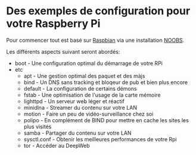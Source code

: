 Des exemples de configuration pour votre Raspberry Pi
=======================================

Pour commencer tout est basé sur [Raspbian](http://www.raspbian.org/) via une installation [NOOBS](http://www.raspberrypi.org/help/noobs-setup/).

Les différents aspects suivant seront abordés:
* boot - Une configuration optimal du démarrage de votre RPi
* etc
  * apt - Une gestion optimal des paquet et des màjs
  * bind - Un DNS sans tracking et bloqeur de pub et bien plus encore
  * default - La configuration de certains démons
  * fstab - Une optimisation de l'usage de la carte mémoire 
  * lighttpd - Un serveur web léger et réactif
  * minidlna - Streamer du contenu sur votre LAN
  * motion - Faire un peu de vidéo-surveillance chez soi
  * polipo - En complément de BIND pour mettre en cache les sites les plus visités
  * samba - Partager du contenu sur votre LAN
  * sysctl.conf - Obtenir les meilleures performances de votre Rpi
  * tor - Accéder au DeepWeb
